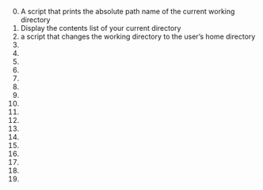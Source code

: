 0. A script that prints the absolute path name of the current working directory
1. Display the contents list of your current directory 
2. a script that changes the working directory to the user’s home directory
3. 
4. 
5. 
6. 
7. 
8. 
9. 
10. 
11. 
12. 
13. 
14. 
15. 
16. 
17. 
18. 
19. 
